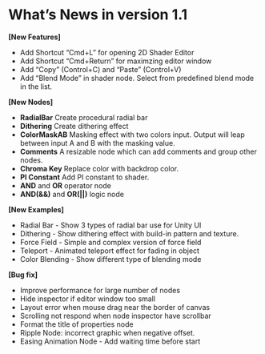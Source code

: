 What’s News in version 1.1
====
**[New Features]**

- Add Shortcut “Cmd+L” for opening 2D Shader Editor
- Add Shortcut “Cmd+Return” for maximzing editor window
- Add “Copy” (Control+C) and “Paste” (Control+V)
- Add “Blend Mode” in shader node. Select from predefined blend mode in the list.

**[New Nodes]**

-  **RadialBar**  Create procedural radial bar
-  **Dithering**  Create dithering effect
-  **ColorMaskAB** Masking effect with two colors input. Output will leap between input A and B with the masking value.
-  **Comments** A resizable node which can add comments and group other nodes.
-  **Chroma Key** Replace color with backdrop color.
-  **PI Constant** Add PI constant to shader.
-  **AND** and **OR** operator node
-  **AND(&&)** and **OR(||)** logic node

**[New Examples]**

-  Radial Bar - Show 3 types of radial bar use for Unity UI
-  Dithering - Show dithering effect with build-in pattern and texture.
-  Force Field - Simple and complex version of force field
-  Teleport - Animated teleport effect for fading in object
-  Color Blending - Show different type of blending mode

**[Bug fix]**
- Improve performance for large number of nodes
- Hide inspector if editor window too small
- Layout error when mouse drag near the border of canvas
- Scrolling not respond when node inspector have scrollbar
- Format the title of properties node
- Ripple Node: incorrect graphic when negative offset.
- Easing Animation Node - Add waiting time before start